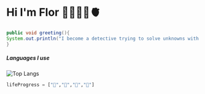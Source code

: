 # Hi I'm Flor 👩🏽‍💻🧠🫀
````java
public void greeting(){
System.out.println("I become a detective trying to solve unknowns with logic and my best tool... my computer")
}
````
##### Languages I use
![Top Langs](https://github-readme-stats.vercel.app/api/top-langs/?username=Florenciasicre&show_icons=true)
````python
lifeProgress = ["🫘","🍃","🌱","🌳"]
`````
<!--
**Florenciasicre/Florenciasicre** is a ✨ _special_ ✨ repository because its `README.md` (this file) appears on your GitHub profile.

Here are some ideas to get you started:

- 🔭 I’m currently working on ...
- 🌱 I’m currently learning ...
- 👯 I’m looking to collaborate on ...
- 🤔 I’m looking for help with ...
- 💬 Ask me about ...
- 📫 How to reach me: ...
- 😄 Pronouns: ...
- ⚡ Fun fact: ...
-->
